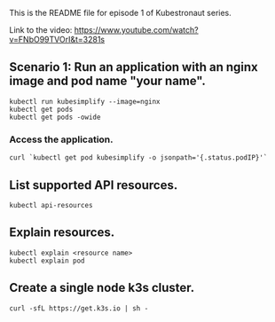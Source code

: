This is the README file for episode 1 of Kubestronaut series.

Link to the video: https://www.youtube.com/watch?v=FNbO99TVOrI&t=3281s

## Scenario 1: Run an application with an nginx image and pod name "your name".

```
kubectl run kubesimplify --image=nginx
kubectl get pods
kubectl get pods -owide
```
### Access the application.

```
curl `kubectl get pod kubesimplify -o jsonpath='{.status.podIP}'`
```

## List supported API resources.
```
kubectl api-resources
```

## Explain resources.
```
kubectl explain <resource name>
kubectl explain pod
```

## Create a single node k3s cluster.
```
curl -sfL https://get.k3s.io | sh - 
```

